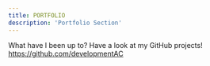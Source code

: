 ```yaml
---
title: PORTFOLIO
description: 'Portfolio Section'
---
```

What have I been up to? Have a look at my GitHub projects! https://github.com/developmentAC
